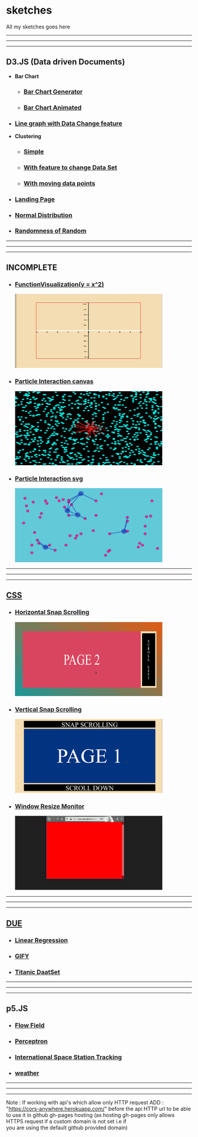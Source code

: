 # sketches

All my  sketches goes here


---
---
---
## D3.JS (Data driven Documents)
 - **Bar Chart**
   - ### [Bar Chart Generator](https://prem-jeet.github.io/sketches/d3/barChart/1.0)
   - ### [Bar Chart Animated](https://prem-jeet.github.io/sketches/d3/barChart/2.0)
 - ### [Line graph with Data Change feature](https://prem-jeet.github.io/sketches/d3/changinglines)
 - **Clustering**
   - ### [Simple](https://prem-jeet.github.io/sketches/d3/clustering/1.0)
   - ### [With feature to change Data Set](https://prem-jeet.github.io/sketches/d3/clustering/2.0)
   - ### [With moving data points](https://prem-jeet.github.io/sketches/d3/clustering/moving_cluster)
 - ### [Landing Page](https://prem-jeet.github.io/sketches/d3/landingPage)
 - ### [Normal Distribution](https://prem-jeet.github.io/sketches/d3/normaldistribution)
 - ### [Randomness of Random](https://prem-jeet.github.io/sketches/d3/randomnessOfRandom)

---
---
---
## INCOMPLETE

  - ### [FunctionVisualization(y = x^2)](https://prem-jeet.github.io/sketches/incomplete/functionVisual)
       <a href="https://prem-jeet.github.io/sketches/incomplete/functionVisual"><img src="img/functionVisual.gif" width="400" height="200">
  - ### [Particle Interaction canvas](https://prem-jeet.github.io/sketches/incomplete/particle_moving_interacing)
       <a href="https://prem-jeet.github.io/sketches/incomplete/particle_moving_interacing"><img src="img/particle_moving_interacing.gif" width="400" height="200">
  - ### [Particle Interaction svg](https://prem-jeet.github.io/sketches/incomplete/particle_interaction_svg) 
       <a href="https://prem-jeet.github.io/sketches/incomplete/particle_interaction_svg"><img src="img/particle_interaction_svg.gif" width="400" height="200">
---
---
---
## CSS
  - ### [Horizontal Snap Scrolling](https://prem-jeet.github.io/sketches/css/horizontalSapScroll)
       <a href="https://prem-jeet.github.io/sketches/css/horizontalSapScroll"><img src="img/horizontalSapScroll.gif" width="400" height="200">
  - ### [Vertical Snap Scrolling](https://prem-jeet.github.io/sketches/css/verticalSnapScrolling)
       <a href="https://prem-jeet.github.io/sketches/css/verticalSnapScrolling"><img src="img/verticalSnapScrolling.gif" width="400" height="200">
  - ### [Window Resize Monitor](https://prem-jeet.github.io/sketches/css/windowResizeMonitor)
       <a href="https://prem-jeet.github.io/sketches/css/windowResizeMonitor"><img src="img/windowResizeMonitor.gif" width="400" height="200">

---
---
---
## DUE
  - ### [Linear Regression](https://prem-jeet.github.io/sketches/due/LinearRegression)
  - ### [GIFY](https://prem-jeet.github.io/sketches/due/gifify)
  - ### [Titanic DaatSet](https://prem-jeet.github.io/sketches/due/titanic)

---
---
---
## p5.JS
  - ### [Flow Field](https://prem-jeet.github.io/sketches/p5/Flow_field)
  - ### [Perceptron](https://prem-jeet.github.io/sketches/p5/perceptron)
  - ### [International Space Station Tracking](https://prem-jeet.github.io/sketches/p5/ISSmap)
  - ### [weather](https://prem-jeet.github.io/sketches/p5/weather)

---
---
---

Note : If working with api's which allow only HTTP request
       ADD : "https://cors-anywhere.herokuapp.com/"
          before the api HTTP url to be able to use it in github gh-pages hosting
          (as hosting gh-pages only allows HTTPS request if a custom domain is not set i.e if              
          you are using the default github provided domain)

